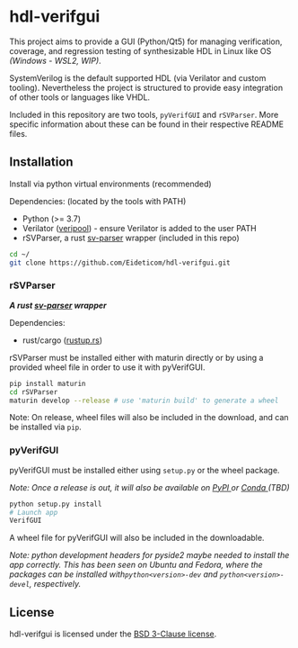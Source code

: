 # hdl-verifgui

This project aims to provide a GUI (Python/Qt5) for managing verification, coverage, and regression testing of synthesizable HDL in Linux like OS *(Windows - WSL2, WIP)*.

SystemVerilog is the default supported HDL (via Verilator and custom tooling). Nevertheless the project is structured to provide easy integration of other tools or languages like VHDL.

Included in this repository are two tools, `pyVerifGUI` and `rSVParser`. More specific information about these can be found in their respective README files.

## Installation

Install via python virtual environments (recommended)

Dependencies: (located by the tools with PATH)

- Python (>= 3.7)
- Verilator ([veripool](https://www.veripool.org/projects/verilator/wiki/Installing)) - ensure Verilator is added to the user PATH
- rSVParser, a rust [sv-parser](https://github.com/dalance/sv-parser) wrapper (included in this repo)

```bash
cd ~/
git clone https://github.com/Eideticom/hdl-verifgui.git

```

### rSVParser

***A rust [sv-parser](https://github.com/dalance/sv-parser) wrapper***

Dependencies:

- rust/cargo ([rustup.rs](https://rustup.rs))

rSVParser must be installed either with maturin directly or by using a provided wheel file
in order to use it with pyVerifGUI.

```bash
pip install maturin
cd rSVParser
maturin develop --release # use 'maturin build' to generate a wheel
```

Note: On release, wheel files will also be included in the download, and can be installed via `pip`.

### pyVerifGUI

pyVerifGUI must be installed either using `setup.py` or the wheel package.

*Note: Once a release is out, it will also be available on [PyPI ](https://pypi.org/) or [Conda ](https://docs.conda.io/en/latest/)(TBD)*

```bash
python setup.py install
# Launch app
VerifGUI
```

A wheel file for pyVerifGUI will also be included in the downloadable.

*Note: python development headers for pyside2 maybe needed to install the app correctly. This has been seen on Ubuntu and Fedora, where the packages can be installed with`python<version>-dev` and `python<version>-devel`, respectively.*

## License

hdl-verifgui is licensed under the [BSD 3-Clause license](https://github.com/Eideticom/hdl-verifgui/blob/master/LICENSE).
